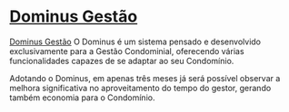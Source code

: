 # [Dominus Gestão](https://http://www.dominusgestao.com.br/)

[Dominus Gestão](https://http://www.dominusgestao.com.br/) O Dominus é um sistema pensado e desenvolvido exclusivamente para a Gestão Condominial, oferecendo várias funcionalidades capazes de se adaptar ao seu Condomínio.

Adotando o Dominus, em apenas três meses já será possível observar a melhora significativa no aproveitamento do tempo do gestor, gerando também economia para o Condomínio. 
